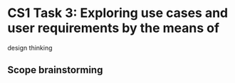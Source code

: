 # CS1 Task 3: Exploring use cases and user requirements by the means of 
design thinking
## Scope brainstorming
